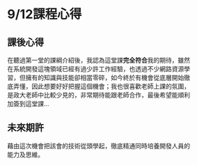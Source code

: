 # 9/12課程心得

## 課後心得         

在聽過第一堂的課綱介紹後，我認為這堂課**完全符合**我的期待，雖然            
在系統開發這塊領域已經有過少許工作經驗，也透過不少網路資源學            
習，但擁有的知識與技能卻相當零碎，如今終於有機會從底層開始徹            
底弄懂，因此想要好好把握這個機會；我也很喜歡老師上課的氛圍，         
是政大老師中比較少見的，非常期待能跟老師合作，最後希望能順利        
加簽到這堂課...          



## 未來期許
藉由這次機會把該會的技術從頭學起，徹底精通同時培養開發人員的            
能力及思維。       